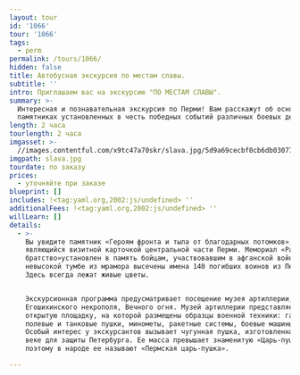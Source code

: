 ```yaml
---
layout: tour
id: '1066'
tour: '1066'
tags:
  - perm
permalink: /tours/1066/
hidden: false
title: Автобусная экскурсия по местам славы.
subtitle: ''
intro: Приглашаем вас на экскурсию "ПО МЕСТАМ СЛАВЫ".
summary: >-
  Интересная и познавательная экскурсия по Перми! Вам расскажут об основных
  памятниках установленных в честь победных событий различных боевых действий.
length: 2 часа
tourlength: 2 часа
imgasset: >-
  //images.contentful.com/x9tc47a70skr/slava.jpg/5d9a69cecbf0cb6db030776cc756f66a/slava.jpg
imgpath: slava.jpg
tourdate: по заказу
prices:
  - уточняйте при заказе
blueprint: []
includes: !<tag:yaml.org,2002:js/undefined> ''
additionalFees: !<tag:yaml.org,2002:js/undefined> ''
willLearn: []
details:
  - >-
    Вы увидите памятник «Героям фронта и тыла от благодарных потомков»,
    являющийся визитной карточкой центральной части Перми. Мемориал «Разорванное
    братство»установлен в память бойцам, участвовавшим в афганской войне. На
    невысокой тумбе из мрамора высечены имена 140 погибших воинов из Перми.
    Здесь всегда лежат живые цветы.


    Экскурсионная программа предусматривает посещение музея артиллерии,
    Егошихинского некрополя, Вечного огня. Музей артиллерии представляет собой
    открытую площадку, на которой размещены образцы военной техники: гаубицы,
    полевые и танковые пушки, минометы, ракетные системы, боевые машины и пр.
    Особый интерес у экскурсантов вызывает чугунная пушка, изготовленная в XIX
    веке для защиты Петербурга. Ее масса превышает знаменитую «Царь-пушку»,
    поэтому в народе ее называют «Пермская царь-пушка».

---
```

